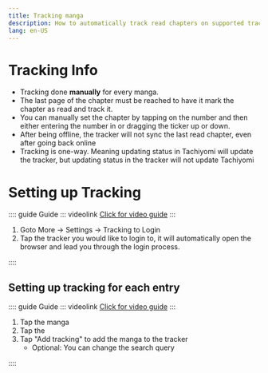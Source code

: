 ```yaml
---
title: Tracking manga
description: How to automatically track read chapters on supported trackers 
lang: en-US
---
```

# Tracking Info

- Tracking done **manually** for every manga.
- The last page of the chapter must be reached to have it mark the chapter as read and track it.
- You can manually set the chapter by tapping on the number and then either entering the number in or dragging the ticker up or down.
- After being offline, the tracker will not sync the last read chapter, even after going back online
- Tracking is one-way. Meaning updating status in Tachiyomi will update the tracker, but updating status in the tracker will not update Tachiyomi

# Setting up Tracking <MaterialIcon icon="sync" />

:::: guide Guide
::: videolink
[<MaterialIcon icon="videocam"/> Click for video guide](/assets/guides_login-to-tracker.mp4)
:::

1. Goto More → Settings → Tracking to Login
2. Tap the tracker you would like to login to, it will automatically open the browser and lead you through the login process.

::::
## Setting up tracking for each entry


:::: guide Guide
::: videolink
[<MaterialIcon icon="videocam"/> Click for video guide](/assets/guides_add-to-tracker.mp4)
:::

1. Tap the manga
2. Tap the <MaterialIcon icon="sync" />
3. Tap "Add tracking" to add the manga to the tracker
    <ul>
        <li>Optional: You can change the search query</li>
    </ul>

::::